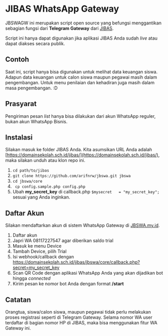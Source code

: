 # JIBAS WhatsApp Gateway

JBSWAGW ini merupakan script open source yang befungsi menggantikan sebagian fungsi dari **Telegram Gateway** dari [JIBAS](http://jibas.id).

Script ini hanya dapat digunakan jika aplikasi JIBAS Anda sudah _live_ atau dapat diakses secara publik.

## Contoh
Saat ini, script hanya bisa digunakan untuk melihat data keuangan siswa. Adapun data keuangan untuk calon siswa maupun pegawai masih dalam pengembangan. Untuk menu penilaian dan kehadiran juga masih dalam masa pengembangan. :D

## Prasyarat
Pengiriman pesan _list_ hanya bisa dilakukan dari akun WhatsApp reguler, bukan akun WhatsApp Bisnis.

## Instalasi
Silakan masuk ke folder JIBAS Anda. Kita asumsikan URL Anda adalah [https://domainsekolah.sch.id/jibas/](https://domainsekolah.sch.id/jibas/), maka silakan unduh atau klon repo ini.
1. ``` cd path/to/jibas ```
2. ``` git clone https://github.com/arifnrw/jbswa.git jbswa ```
3. ``` cd jbswa/core ```
4. ``` cp config.sample.php config.php```
5. Ubah **my_secret_key** di callback.php ```$mysecret   = "my_secret_key";``` sesuai yang Anda inginkan.


## Daftar Akun
Silakan mendaftarkan akun di sistem WhatsApp Gateway di [JBSWA.my.id](https://jbswa.my.id).
1. Daftar akun
2. Japri WA 08117227547 agar diberikan saldo trial
3.  Masuk ke menu Device
4.  Tambah Device, pilih Trial
5.  Isi webhook/callback dengan https://domainsekolah.sch.id/jibas/jbswa/core/callback.php?secret=my_secret_key
6.  Scan QR Code dengan aplikasi WhatsApp Anda yang akan dijadikan bot hingga _connected_
7.  Kirim pesan ke nomor bot Anda dengan format **/start**

## Catatan
Orangtua, siswa/calon siswa, maupun pegawai tidak perlu melakukan proses registrasi seperti di Telegram Gateway. Selama nomor WA user terdaftar di bagian nomor HP di JIBAS, maka bisa menggunakan fitur WA Gateway ini.
